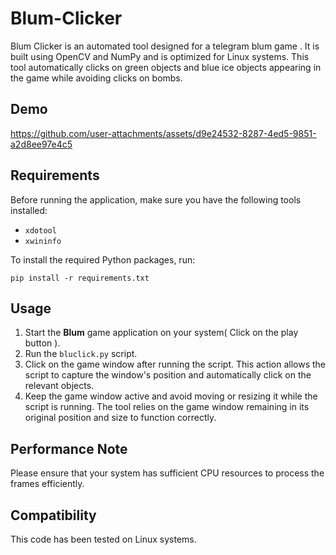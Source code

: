 # Blum-Clicker
Blum Clicker is an automated tool designed for a telegram blum game . It is built using OpenCV and NumPy and is optimized for Linux systems. This tool automatically clicks on green objects and blue ice objects appearing in the game while avoiding clicks on bombs.


## Demo
    
https://github.com/user-attachments/assets/d9e24532-8287-4ed5-9851-a2d8ee97e4c5
    
## Requirements

Before running the application, make sure you have the following tools installed:

- `xdotool`
- `xwininfo`


To install the required Python packages, run:

    pip install -r requirements.txt

## Usage

1. Start the ‍**Blum** game application on your system( Click on the play button ).
2. Run the `bluclick.py` script.
3. Click on the game window after running the script. This action allows the script to capture the window's position and automatically click on the relevant objects.
4. Keep the game window active and avoid moving or resizing it while the script is running. The tool relies on the game window remaining in its original position and size to function correctly.


## Performance Note

Please ensure that your system has sufficient CPU resources to process the frames efficiently.



## Compatibility

This code has been tested on Linux systems. 
